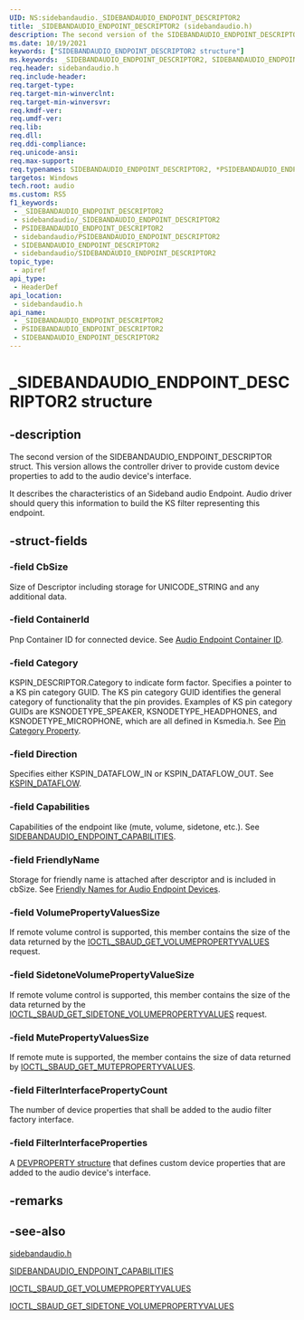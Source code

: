```yaml
---
UID: NS:sidebandaudio._SIDEBANDAUDIO_ENDPOINT_DESCRIPTOR2
title: _SIDEBANDAUDIO_ENDPOINT_DESCRIPTOR2 (sidebandaudio.h)
description: The second version of the SIDEBANDAUDIO_ENDPOINT_DESCRIPTOR struct. It describes the characteristics of the audio Endpoint driver.
ms.date: 10/19/2021
keywords: ["SIDEBANDAUDIO_ENDPOINT_DESCRIPTOR2 structure"]
ms.keywords: _SIDEBANDAUDIO_ENDPOINT_DESCRIPTOR2, SIDEBANDAUDIO_ENDPOINT_DESCRIPTOR2, *PSIDEBANDAUDIO_ENDPOINT_DESCRIPTOR2,
req.header: sidebandaudio.h
req.include-header: 
req.target-type: 
req.target-min-winverclnt: 
req.target-min-winversvr: 
req.kmdf-ver: 
req.umdf-ver: 
req.lib: 
req.dll: 
req.ddi-compliance: 
req.unicode-ansi: 
req.max-support: 
req.typenames: SIDEBANDAUDIO_ENDPOINT_DESCRIPTOR2, *PSIDEBANDAUDIO_ENDPOINT_DESCRIPTOR2
targetos: Windows
tech.root: audio
ms.custom: RS5
f1_keywords:
 - _SIDEBANDAUDIO_ENDPOINT_DESCRIPTOR2
 - sidebandaudio/_SIDEBANDAUDIO_ENDPOINT_DESCRIPTOR2
 - PSIDEBANDAUDIO_ENDPOINT_DESCRIPTOR2
 - sidebandaudio/PSIDEBANDAUDIO_ENDPOINT_DESCRIPTOR2
 - SIDEBANDAUDIO_ENDPOINT_DESCRIPTOR2
 - sidebandaudio/SIDEBANDAUDIO_ENDPOINT_DESCRIPTOR2
topic_type:
 - apiref
api_type:
 - HeaderDef
api_location:
 - sidebandaudio.h
api_name:
 - _SIDEBANDAUDIO_ENDPOINT_DESCRIPTOR2
 - PSIDEBANDAUDIO_ENDPOINT_DESCRIPTOR2
 - SIDEBANDAUDIO_ENDPOINT_DESCRIPTOR2
---
```


# _SIDEBANDAUDIO_ENDPOINT_DESCRIPTOR2 structure

## -description

The second version of the SIDEBANDAUDIO_ENDPOINT_DESCRIPTOR struct. This version allows the controller driver to provide custom device properties to add to the audio device's interface.

It describes the characteristics of an Sideband audio Endpoint. Audio driver should query this information to build the KS filter representing this endpoint.

## -struct-fields

### -field CbSize

Size of Descriptor including storage for UNICODE_STRING and any additional data.

### -field ContainerId

Pnp Container ID for connected device. See <a href="/windows-hardware/drivers/audio/audio-endpoint-container-id">Audio Endpoint Container ID</a>.

### -field Category

KSPIN_DESCRIPTOR.Category to indicate form factor. Specifies a pointer to a KS pin category GUID. The KS pin category GUID identifies the general category of functionality that the pin provides. Examples of KS pin category GUIDs are KSNODETYPE_SPEAKER, KSNODETYPE_HEADPHONES, and KSNODETYPE_MICROPHONE, which are all defined in Ksmedia.h. See <a href="/windows-hardware/drivers/audio/pin-category-property">Pin Category Property</a>.

### -field Direction

Specifies either KSPIN_DATAFLOW_IN or KSPIN_DATAFLOW_OUT. See <a href="/windows-hardware/drivers/ddi/ks/ne-ks-kspin_dataflow">KSPIN_DATAFLOW</a>.

### -field Capabilities

 Capabilities of the endpoint like (mute, volume, sidetone, etc.). See <a href="/windows-hardware/drivers/ddi/sidebandaudio/ns-sidebandaudio-_sidebandaudio_endpoint_capabilities">SIDEBANDAUDIO_ENDPOINT_CAPABILITIES</a>.

### -field FriendlyName

Storage for friendly name is attached after descriptor and is included in cbSize. See <a href="/windows-hardware/drivers/audio/friendly-names-for-audio-endpoint-devices">Friendly Names for Audio Endpoint Devices</a>.

### -field VolumePropertyValuesSize

If remote volume control is supported, this member contains the size of the data returned by the <a href="/windows-hardware/drivers/ddi/sidebandaudio/ni-sidebandaudio-ioctl_sbaud_get_volumepropertyvalues">IOCTL_SBAUD_GET_VOLUMEPROPERTYVALUES</a> request.

### -field SidetoneVolumePropertyValueSize

If remote volume control is supported, this member contains the size of the data returned by the <a href="/windows-hardware/drivers/ddi/sidebandaudio/ni-sidebandaudio-ioctl_sbaud_get_sidetone_volumepropertyvalues">IOCTL_SBAUD_GET_SIDETONE_VOLUMEPROPERTYVALUES</a> request.

### -field MutePropertyValuesSize

If remote mute is supported, the member contains the size of data returned by [IOCTL_SBAUD_GET_MUTEPROPERTYVALUES](./ni-sidebandaudio-ioctl_sbaud_get_mutepropertyvalues.md).

### -field FilterInterfacePropertyCount

The number of device properties that shall be added to the audio filter factory interface.

### -field FilterInterfaceProperties

A [DEVPROPERTY structure](/previous-versions/windows/hardware/drivers/dn315030(v=vs.85)) that defines custom device properties that are added to the audio device's interface.

## -remarks

## -see-also

[sidebandaudio.h](index.md)

<a href="/windows-hardware/drivers/ddi/sidebandaudio/ns-sidebandaudio-_sidebandaudio_endpoint_capabilities">SIDEBANDAUDIO_ENDPOINT_CAPABILITIES</a>

<a href="/windows-hardware/drivers/ddi/sidebandaudio/ni-sidebandaudio-ioctl_sbaud_get_volumepropertyvalues">IOCTL_SBAUD_GET_VOLUMEPROPERTYVALUES</a>

<a href="/windows-hardware/drivers/ddi/sidebandaudio/ni-sidebandaudio-ioctl_sbaud_get_sidetone_volumepropertyvalues">IOCTL_SBAUD_GET_SIDETONE_VOLUMEPROPERTYVALUES</a>

